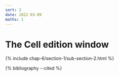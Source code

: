 ```yaml
---
sort: 2
date: 2022-03-09
maths: 1
---
```


# The Cell edition window

{% include chap-6/section-1/sub-section-2.html %}

{% bibliography --cited %}

